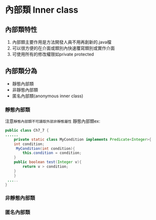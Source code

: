 # 內部類 Inner class
## 內部類特性
1. 內部類主要作用是方法開發人員不用再創新的.java檔
2. 可以很方便的在介面或類別內快速覆寫類別或實作介面
3. 可使用所有的修改權限如private protected

## 內部類分為
- 靜態內部類
- 非靜態內部類
- 匿名內部類(anonymous inner class)

### 靜態內部類
注意`靜態內部類不可讀取外部非靜態屬性`
靜態內部類ex:
```java
public class Ch7_7 {
......
    private static class MyCondition implements Predicate<Integer>{
	int condition;
	 MyCondition(int condition){
	    this.condition = condition;
	}
	public boolean test(Integer v){	    
	    return v > condition;
	}
    }
 .....  
}    
```
### 非靜態內部類

### 匿名內部類
